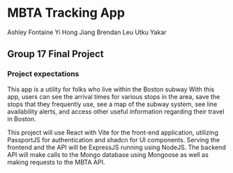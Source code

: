 # MBTA Tracking App
Ashley Fontaine
Yi Hong Jiang
Brendan Leu
Utku Yakar

## Group 17 Final Project
### Project expectations
  This app is a utility for folks who live within the Boston subway With this app, users can see the arrival times for various stops in the area, save the stops that they frequently use, see a map of the subway system, see line availability alerts, and access other useful information regarding their travel in Boston. 
  
  This project will use React with Vite for the front-end application, utilizing PassportJS for authentication and shadcn for UI components. Serving the frontend and the API will be ExpressJS running using NodeJS. The backend API will make calls to the Mongo database using Mongoose as well as making requests to the MBTA API.
